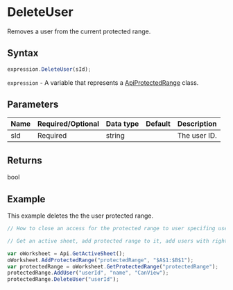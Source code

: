 # DeleteUser

Removes a user from the current protected range.

## Syntax

```javascript
expression.DeleteUser(sId);
```

`expression` - A variable that represents a [ApiProtectedRange](../ApiProtectedRange.md) class.

## Parameters

| **Name** | **Required/Optional** | **Data type** | **Default** | **Description** |
| ------------- | ------------- | ------------- | ------------- | ------------- |
| sId | Required | string |  | The user ID. |

## Returns

bool

## Example

This example deletes the the user protected range.

```javascript editor-xlsx
// How to close an access for the protected range to user specifing user id, name and access type.

// Get an active sheet, add protected range to it, add users with rights then delete one of them. 

var oWorksheet = Api.GetActiveSheet();
oWorksheet.AddProtectedRange("protectedRange", "$A$1:$B$1");
var protectedRange = oWorksheet.GetProtectedRange("protectedRange");
protectedRange.AddUser("userId", "name", "CanView");
protectedRange.DeleteUser("userId");
```
